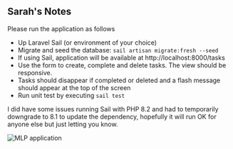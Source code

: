 ## Sarah's Notes

Please run the application as follows
- Up Laravel Sail (or environment of your choice)
- Migrate and seed the database: `sail artisan migrate:fresh --seed`
- If using Sail, application will be available at http://localhost:8000/tasks
- Use the form to create, complete and delete tasks. The view should be responsive.
- Tasks should disappear if completed or deleted and a flash message should appear at the top of the screen
- Run unit test by executing `sail test`

I did have some issues running Sail with PHP 8.2 and had to temporarily downgrade to 8.1 to update the dependency, hopefully it will run OK for anyone else but just letting you know.

![MLP application](https://github.com/sarahLHeanan/mlp-to-do-list-sarah/assets/19517992/9f8d31fd-94c9-4ae2-b959-81ec9099de5a)

   
